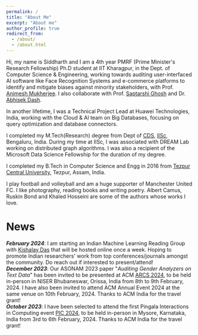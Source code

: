 ```yaml
---
permalink: /
title: "About Me"
excerpt: "About me"
author_profile: true
redirect_from: 
  - /about/
  - /about.html
---
```


Hi, my name is Siddharth and I am a 4th year PMRF (Prime Minister's Research Fellowship) Ph.D student at IIT Kharagpur, in the Dept. of Computer Science & Engineering, working towards auditing user-interfaced AI software like Face Recognition Systems and e-commerce platforms to identify and mitigate biases against minority stakeholders, with Prof. [Animesh Mukherjee](https://cse.iitkgp.ac.in/~animeshm/). I also  collaborate with Prof. [Saptarshi Ghosh](https://sites.google.com/site/saptarshighosh/) and Dr. [Abhisek Dash](https://sites.google.com/site/abhisek0193/).

In another lifetime, I was a Technical Project Lead at Huawei Technologies, India, working with the Cloud & AI team on Big Databases, focusing on query optimization and database connectors.

I completed my M.Tech(Research) degree from Dept of [CDS](https://cds.iisc.ac.in/), [IISc](https://iisc.ac.in/), Bengaluru, India. During my time at IISc, I was associated with DREAM Lab working on distributed graph algorithms. I was also a recipient of the Microsoft Data Science Fellowship for the duration of my degree. 

I completed my B.Tech in Computer Science and Engg in 2016 from [Tezpur Central University](http://www.tezu.ernet.in/), Tezpur, Assam, India. 

I play football and volleyball and am a huge supporter of Manchester United FC. I like photography, reading books and writing poetry. Albert Camus, Ruskin Bond and Khaled Hosseini are some of the authors whose works I love. 


News
======
***February 2024***: I am starting an Indian Machine Learning Reading Group with [Kishalay Das](https://kdmsit.github.io/) that will be hosted online once a week. Hoping to promote Indian researchers' work from top conferences/journals amongst the community. Do reach out if interested to present/attend!      
***December 2023***: Our ASONAM 2023 paper "_Auditing Gender Analyzers on Text Data_" has been invited to be presented at ACM [ARCS 2024](https://event.india.acm.org/arcs/home/), to be held in-person in NISER Bhubaneswar, Orissa, India from 8th to 9th February, 2024. I have also been invited to attend ACM Annual Event 2024 at the same venue on 10th February, 2024. Thanks to ACM India for the travel grant!      
***October 2023***: I have been selected to attend the first Pingala Interactions in Computing event [PIC 2024](https://event.india.acm.org/pic/#about), to be held in-person in Mysore, Karnataka, India from 3rd to 6th February, 2024. Thanks to ACM India for the travel grant!      
